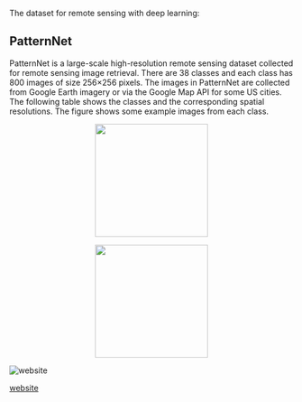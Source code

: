 
The dataset for remote sensing with deep learning:
## PatternNet
PatternNet is a large-scale high-resolution remote sensing dataset collected for remote sensing image retrieval. There are 38 classes and each class has 800 images of size 256×256 pixels. The images in PatternNet are collected from Google Earth imagery or via the Google Map API for some US cities. The following table shows the classes and the corresponding spatial resolutions. The figure shows some example images from each class.

<p align="center"><img align="center" width="200" src="https://sites.google.com/view/zhouwx/datasethttps://lh5.googleusercontent.com/NyTQCAjMdlo04hJ1JVwjRGdrIvY0-mR31QY9FMqt05xwNxmA_KSpkHrH7SkHtQTfah3BP1uhHacED-AMt4LaroRTZLkuwRX-3ak9B2g8FMZhxMGz8ws=w1280"></p>

<p align="center"><img align="center" width="200" src="https://sites.google.com/view/zhouwx/datasethttps://lh5.googleusercontent.com/NyTQCAjMdlo04hJ1JVwjRGdrIvY0-mR31QY9FMqt05xwNxmA_KSpkHrH7SkHtQTfah3BP1uhHacED-AMt4LaroRTZLkuwRX-3ak9B2g8FMZhxMGz8ws=w1280"></p>

![website](https://sites.google.com/view/zhouwx/datasethttps://lh5.googleusercontent.com/NyTQCAjMdlo04hJ1JVwjRGdrIvY0-mR31QY9FMqt05xwNxmA_KSpkHrH7SkHtQTfah3BP1uhHacED-AMt4LaroRTZLkuwRX-3ak9B2g8FMZhxMGz8ws=w1280)

[website](https://sites.google.com/view/zhouwx/dataset)

